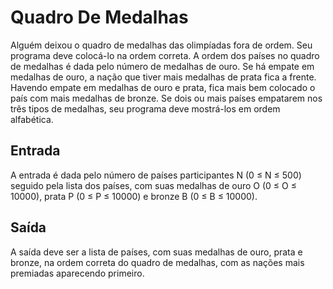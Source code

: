 # Quadro De Medalhas

Alguém deixou o quadro de medalhas das olimpíadas fora de ordem. Seu programa deve colocá-lo na ordem correta. A ordem dos países no quadro de medalhas é dada pelo número de medalhas de ouro. Se há empate em medalhas de ouro, a nação que tiver mais medalhas de prata fica a frente. Havendo empate em medalhas de ouro e prata, fica mais bem colocado o país com mais medalhas de bronze. Se dois ou mais países empatarem nos três tipos de medalhas, seu programa deve mostrá-los em ordem alfabética.

## Entrada 

A entrada é dada pelo número de países participantes N (0 ≤ N ≤ 500) seguido pela lista dos países, com suas medalhas de ouro O (0 ≤ O ≤ 10000), prata P (0 ≤ P ≤ 10000) e bronze B (0 ≤ B ≤ 10000).

## Saída

A saída deve ser a lista de países, com suas medalhas de ouro, prata e bronze, na ordem correta do quadro de medalhas, com as nações mais premiadas aparecendo primeiro.

